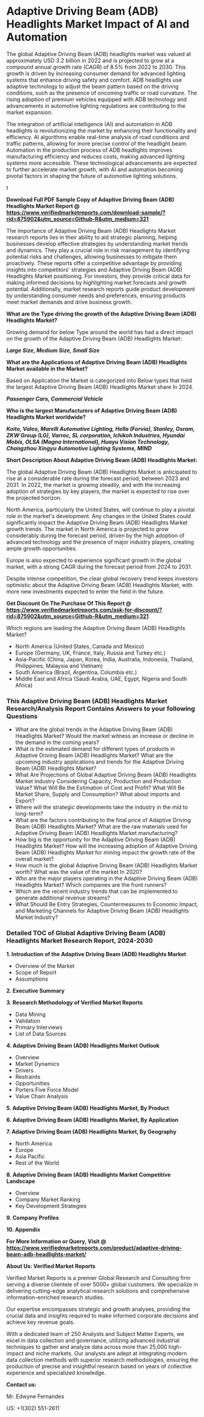 <meta name="title" content="Global Adaptive Driving Beam (ADB) Headlights Market Impact of AI and Automation"><meta name="description" content="The global Adaptive Driving Beam (ADB) headlights market was valued at approximately USD 3.2 billion in 2022 and is projected to grow at a compound annual growth rate "><meta name="title" content="Adaptive Driving Beam (ADB) Headlights Market Size, Share, Scope, Trends, Growth, Opportunities, Analysis, Forecast"><h1>Adaptive Driving Beam (ADB) Headlights Market Impact of AI and Automation</h1><p>The global Adaptive Driving Beam (ADB) headlights market was valued at approximately USD 3.2 billion in 2022 and is projected to grow at a compound annual growth rate (CAGR) of 8.5% from 2022 to 2030. This growth is driven by increasing consumer demand for advanced lighting systems that enhance driving safety and comfort. ADB headlights use adaptive technology to adjust the beam pattern based on the driving conditions, such as the presence of oncoming traffic or road curvature. The rising adoption of premium vehicles equipped with ADB technology and advancements in automotive lighting regulations are contributing to the market expansion.</p><p>The integration of artificial intelligence (AI) and automation in ADB headlights is revolutionizing the market by enhancing their functionality and efficiency. AI algorithms enable real-time analysis of road conditions and traffic patterns, allowing for more precise control of the headlight beam. Automation in the production process of ADB headlights improves manufacturing efficiency and reduces costs, making advanced lighting systems more accessible. These technological advancements are expected to further accelerate market growth, with AI and automation becoming pivotal factors in shaping the future of automotive lighting solutions.</p>t</p><p id="" class=""><strong>Download Full PDF Sample Copy of Adaptive Driving Beam (ADB) Headlights Market Report @ <a href="https://www.verifiedmarketreports.com/download-sample/?rid=875902&utm_source=Github-R&utm_medium=321" target="_blank">https://www.verifiedmarketreports.com/download-sample/?rid=875902&utm_source=Github-R&utm_medium=321</a></strong></p><p>The importance of&nbsp;Adaptive Driving Beam (ADB) Headlights Market research reports lies in their ability to aid strategic planning, helping businesses develop effective strategies by understanding market trends and dynamics. They play a crucial role in risk management by identifying potential risks and challenges, allowing businesses to mitigate them proactively. These reports offer a competitive advantage by providing insights into competitors' strategies and Adaptive Driving Beam (ADB) Headlights Market positioning. For investors, they provide critical data for making informed decisions by highlighting market forecasts and growth potential. Additionally, market research reports guide product development by understanding consumer needs and preferences, ensuring products meet market demands and drive business growth.</p><p><strong>What are the&nbsp;Type driving the growth of the Adaptive Driving Beam (ADB) Headlights Market?</strong></p><p id="" class="">Growing demand for below Type around the world has had a direct impact on the growth of the Adaptive Driving Beam (ADB) Headlights Market:</p><em><strong>Large Size, Medium Size, Small Size</strong></em></p><strong>What are the&nbsp;Applications&nbsp;of Adaptive Driving Beam (ADB) Headlights Market available in the Market?</strong></p><p id="" class="">Based on Application the Market is categorized into Below types that held the largest Adaptive Driving Beam (ADB) Headlights Market share In 2024.</p><em><strong>Passenger Cars, Commercial Vehicle</strong></em></p><strong>Who is the largest Manufacturers of Adaptive Driving Beam (ADB) Headlights Market worldwide?</strong></p><p><em><strong>Koito, Valeo, Marelli Automotive Lighting, Hella (Forvia), Stanley, Osram, ZKW Group (LG), Varroc, SL corporation, Ichikoh Industries, Hyundai Mobis, OLSA (Magna International), Huayu Vision Technology, Changzhou Xingyu Automotive Lighting Systems, MIND</strong></em></p><p id="" class=""><strong>Short Description About Adaptive Driving Beam (ADB) Headlights Market:</strong></p><p>The global Adaptive Driving Beam (ADB) Headlights Market is anticipated to rise at a considerable rate during the forecast period, between 2023 and 2031. In 2022, the market is growing steadily, and with the increasing adoption of strategies by key players, the market is expected to rise over the projected horizon.</p><p>North America, particularly the United States, will continue to play a pivotal role in the market's development. Any changes in the United States could significantly impact the Adaptive Driving Beam (ADB) Headlights Market growth trends. The market in North America is projected to grow considerably during the forecast period, driven by the high adoption of advanced technology and the presence of major industry players, creating ample growth opportunities.</p><p>Europe is also expected to experience significant growth in the global market, with a strong CAGR during the forecast period from 2024 to 2031.</p><p>Despite intense competition, the clear global recovery trend keeps investors optimistic about the Adaptive Driving Beam (ADB) Headlights Market, with more new investments expected to enter the field in the future.</p><p id="" class=""><strong>Get Discount On The Purchase Of This Report @ <a href="https://www.verifiedmarketreports.com/ask-for-discount/?rid=875902&utm_source=Github-R&utm_medium=321" target="_blank">https://www.verifiedmarketreports.com/ask-for-discount/?rid=875902&utm_source=Github-R&utm_medium=321</a></strong></p>Which regions are leading the Adaptive Driving Beam (ADB) Headlights Market?</p><ul><li>North America (United States, Canada and Mexico)</li><li>Europe (Germany, UK, France, Italy, Russia and Turkey etc.)</li><li>Asia-Pacific (China, Japan, Korea, India, Australia, Indonesia, Thailand, Philippines, Malaysia and Vietnam)</li><li>South America (Brazil, Argentina, Columbia etc.)</li><li>Middle East and Africa (Saudi Arabia, UAE, Egypt, Nigeria and South Africa)</li></ul><h3 id="" class="">This Adaptive Driving Beam (ADB) Headlights Market Research/Analysis Report Contains Answers to your following Questions</h3><ul><li>What are the global trends in the Adaptive Driving Beam (ADB) Headlights Market? Would the market witness an increase or decline in the demand in the coming years?</li><li>What is the estimated demand for different types of products in Adaptive Driving Beam (ADB) Headlights Market? What are the upcoming industry applications and trends for the Adaptive Driving Beam (ADB) Headlights Market?</li><li>What Are Projections of Global Adaptive Driving Beam (ADB) Headlights Market Industry Considering Capacity, Production and Production Value? What Will Be the Estimation of Cost and Profit? What Will Be Market Share, Supply and Consumption? What about imports and Export?</li><li>Where will the strategic developments take the industry in the mid to long-term?</li><li>What are the factors contributing to the final price of Adaptive Driving Beam (ADB) Headlights Market? What are the raw materials used for Adaptive Driving Beam (ADB) Headlights Market manufacturing?</li><li>How big is the opportunity for the Adaptive Driving Beam (ADB) Headlights Market? How will the increasing adoption of Adaptive Driving Beam (ADB) Headlights Market for mining impact the growth rate of the overall market?</li><li>How much is the global Adaptive Driving Beam (ADB) Headlights Market worth? What was the value of the market In 2020?</li><li>Who are the major players operating in the Adaptive Driving Beam (ADB) Headlights Market? Which companies are the front runners?</li><li>Which are the recent industry trends that can be implemented to generate additional revenue streams?</li><li>What Should Be Entry Strategies, Countermeasures to Economic Impact, and Marketing Channels for Adaptive Driving Beam (ADB) Headlights Market Industry?</li></ul><h3 id="" class="">Detailed TOC of Global Adaptive Driving Beam (ADB) Headlights Market Research Report, 2024-2030</h3><p id="" class=""><strong>1. Introduction of the Adaptive Driving Beam (ADB) Headlights Market</strong></p><ul><li>Overview of the Market</li><li>Scope of Report</li><li>Assumptions</li></ul><p id="" class=""><strong>2. Executive Summary</strong></p><p id="" class=""><strong>3. Research Methodology of Verified Market Reports</strong></p><ul><li>Data Mining</li><li>Validation</li><li>Primary Interviews</li><li>List of Data Sources</li></ul><p id="" class=""><strong>4. Adaptive Driving Beam (ADB) Headlights Market Outlook</strong></p><ul><li>Overview</li><li>Market Dynamics</li><li>Drivers</li><li>Restraints</li><li>Opportunities</li><li>Porters Five Force Model</li><li>Value Chain Analysis</li></ul><p id="" class=""><strong>5. Adaptive Driving Beam (ADB) Headlights Market, By Product</strong></p><p id="" class=""><strong>6. Adaptive Driving Beam (ADB) Headlights Market, By Application</strong></p><p id="" class=""><strong>7. Adaptive Driving Beam (ADB) Headlights Market, By Geography</strong></p><ul><li>North America</li><li>Europe</li><li>Asia Pacific</li><li>Rest of the World</li></ul><p id="" class=""><strong>8. Adaptive Driving Beam (ADB) Headlights Market Competitive Landscape</strong></p><ul><li>Overview</li><li>Company Market Ranking</li><li>Key Development Strategies</li></ul><p id="" class=""><strong>9. Company Profiles</strong></p><p id="" class=""><strong>10. Appendix</strong></p><p id="" class=""><strong>For More Information or Query, Visit @ <a href="https://www.verifiedmarketreports.com/product/adaptive-driving-beam-adb-headlights-market/" target="_blank">https://www.verifiedmarketreports.com/product/adaptive-driving-beam-adb-headlights-market/</a></strong></p><p id="" class=""><strong>About Us: Verified Market Reports</strong></p><p id="" class="">Verified Market Reports is a premier Global Research and Consulting firm serving a diverse clientele of over 5000+ global customers. We specialize in delivering cutting-edge analytical research solutions and comprehensive information-enriched research studies.</p><p id="" class="">Our expertise encompasses strategic and growth analyses, providing the crucial data and insights required to make informed corporate decisions and achieve key revenue goals.</p><p id="" class="">With a dedicated team of 250 Analysts and Subject Matter Experts, we excel in data collection and governance, utilizing advanced industrial techniques to gather and analyze data across more than 25,000 high-impact and niche markets. Our analysts are adept at integrating modern data collection methods with superior research methodologies, ensuring the production of precise and insightful research based on years of collective experience and specialized knowledge.</p><p id="" class=""><strong>Contact us:</strong></p><p id="" class="">Mr. Edwyne Fernandes</p><p id="" class="">US: +1(302) 551-2611</p>
